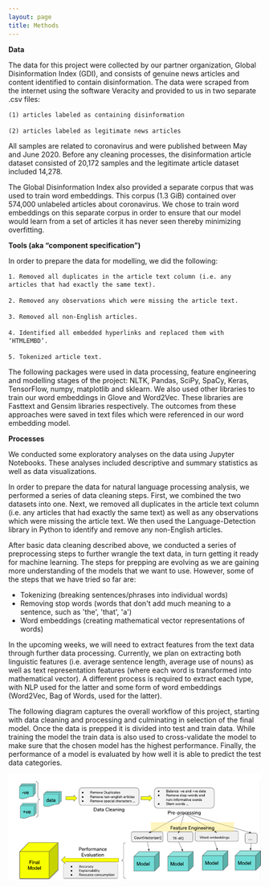 ```yaml
---
layout: page
title: Methods
---
```


**Data**

The data for this project were collected by our partner organization, Global Disinformation Index  (GDI), and consists of genuine news articles and content identified to contain disinformation. The data were scraped from the internet using the software Veracity and provided to us in two separate .csv files:

    (1) articles labeled as containing disinformation

    (2) articles labeled as legitimate news articles 

All samples are related to coronavirus and were published between May and June 2020. Before any cleaning processes, the disinformation article dataset consisted of 20,172 samples and the legitimate article dataset included 14,278. 

The Global Disinformation Index also provided a separate corpus that was used to train word embeddings. This corpus (1.3 GiB) contained over 574,000 unlabeled articles about coronavirus. We chose to train word embeddings on this separate corpus in order to ensure that our model would learn from a set of articles it has never seen thereby minimizing overfitting.

**Tools (aka “component specification”)**

In order to prepare the data for modelling, we did the following:

    1. Removed all duplicates in the article text column (i.e. any articles that had exactly the same text).

    2. Removed any observations which were missing the article text.

    3. Removed all non-English articles. 

    4. Identified all embedded hyperlinks and replaced them with ‘HTMLEMBD’. 

    5. Tokenized article text. 

The following packages were used in data processing, feature engineering and modelling stages of the project:  NLTK, Pandas, SciPy, SpaCy,  Keras, TensorFlow, numpy, matplotlib and sklearn. We also used other libraries to train our word embeddings in Glove and Word2Vec. These libraries are Fasttext and Gensim libraries respectively. The outcomes from these approaches were saved in text files which were referenced in our word embedding model.

**Processes**

We conducted some exploratory analyses on the data using Jupyter Notebooks. These analyses included descriptive and summary statistics as well as data visualizations. 

In order to prepare the data for natural language processing analysis, we performed a series of data cleaning steps. First, we combined the two datasets into one. Next, we removed all duplicates in the article text column (i.e. any articles that had exactly the same text) as well as any observations which were missing the article text. We then used the Language-Detection library in Python to identify and remove any non-English articles. 

After basic data cleaning described above, we conducted a series of preprocessing steps to further wrangle the text data, in turn getting it ready for machine learning. The steps for prepping are evolving as we are gaining more understanding of the models that we want to use. However, some of the steps that we have tried so far are:

* Tokenizing (breaking sentences/phrases into individual words)
* Removing stop words (words that don't add much meaning to a sentence, such as 'the', 'that', 'a')
* Word embeddings (creating mathematical vector representations of words)

In the upcoming weeks, we will need to extract features from the text data through further data processing.  Currently, we plan on extracting both linguistic features (i.e. average sentence length, average use of nouns) as well as text representation features (where each word is transformed into mathematical vector).  A different process is required to extract each type, with NLP used for the latter and some form of word embeddings (Word2Vec, Bag of Words, used for the latter). 

The following diagram captures the overall workflow of this project, starting with data cleaning and processing and culminating in selection of the final model. Once the data is prepped it is divided into test and train data. While training the model the train data is also used to cross-validate the model to make sure that the chosen model has the highest performance. Finally, the performance of a model is evaluated by how well it is able to predict the test data categories.

![Image of disinformation narratives](assets/img/Pipeline.png) 
